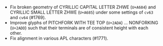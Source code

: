 * Fix broken geometry of CYRILLIC CAPITAL LETTER ZHWE (`U+A684`) and CYRILLIC SMALL LETTER ZHWE (`U+A685`) under some settings of `cv63` and `cv64` (#1769).
* Improve glyphs of PITCHFORK WITH TEE TOP (`U+2ADA`) ... NONFORKING (`U+2ADD`) such that their terminals are of consistent height with each other.
* Fix alignment in various APL characters (#1771).
